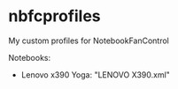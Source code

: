 # nbfcprofiles
My custom profiles for NotebookFanControl

Notebooks:
- Lenovo x390 Yoga: "LENOVO X390.xml"
